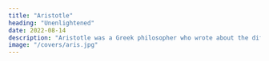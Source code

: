 ```yaml
---
title: "Aristotle"
heading: "Unenlightened"
date: 2022-08-14
description: "Aristotle was a Greek philosopher who wrote about the different Greek philosophies and advanced his own substance-based beliefs. He corrupted Socratic Dialectics by removing its spritual foundation, replacing it with a mental foundation, as a thesis. Hegel (or someone who interpreted Hegel) then built on it with antithesis and synthesis."
image: "/covers/aris.jpg"
---
```


